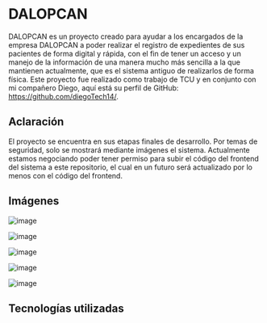 # DALOPCAN

DALOPCAN es un proyecto creado para ayudar a los encargados de la empresa DALOPCAN a poder realizar el registro de expedientes de sus pacientes de forma digital y rápida, con el fin de tener un acceso y un manejo de la información de una manera mucho más sencilla a la que mantienen actualmente, que es el sistema antiguo de realizarlos de forma física. Este proyecto fue realizado como trabajo de TCU y en conjunto con mi compañero Diego, aquí está su perfil de GitHub: https://github.com/diegoTech14/.

## Aclaración

El proyecto se encuentra en sus etapas finales de desarrollo. Por temas de seguridad, solo se mostrará mediante imágenes el sistema. Actualmente estamos negociando poder tener permiso para subir el código del frontend del sistema a este repositorio, el cual en un futuro será actualizado por lo menos con el código del frontend.

## Imágenes

![image](https://github.com/QuiqueCode/DALOPCAN-Public/assets/149546547/b213dcc0-3acc-49e6-aa99-4d864c5a93e5)

![image](https://github.com/QuiqueCode/DALOPCAN-Public/assets/149546547/a856a555-9ca5-442e-a710-94f9de91f796)

![image](https://github.com/QuiqueCode/DALOPCAN-Public/assets/149546547/2fa5dd18-3a9a-45bf-b094-97f4d57f7dfe)

![image](https://github.com/QuiqueCode/DALOPCAN-Public/assets/149546547/0d1c85b1-5754-4a11-bedd-4c5deb71a64f)

![image](https://github.com/QuiqueCode/DALOPCAN-Public/assets/149546547/e6f0e9c2-99b0-4e7e-a782-91ef092c400a)

## Tecnologías utilizadas

